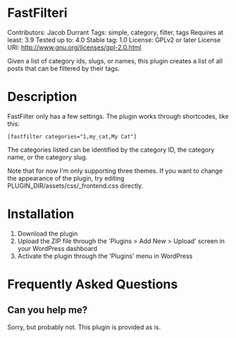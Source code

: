 FastFilteri
==========

Contributors: Jacob Durrant
Tags: simple, category, filter, tags
Requires at least: 3.9
Tested up to: 4.0
Stable tag: 1.0
License: GPLv2 or later
License URI: http://www.gnu.org/licenses/gpl-2.0.html

Given a list of category ids, slugs, or names, this plugin creates a list of
all posts that can be filtered by their tags.

Description
===========

FastFilter only has a few settings. The plugin works through shortcodes, like
this:

`[fastfilter categories="1,my_cat,My Cat"]`

The categories listed can be identified by the category ID, the category name,
or the category slug.

Note that for now I'm only supporting three themes. If you want to change the
appearance of the plugin, try editing PLUGIN_DIR/assets/css/_frontend.css
directly.

Installation
============

1. Download the plugin
1. Upload the ZIP file through the 'Plugins > Add New > Upload' screen in your
   WordPress dashboard
1. Activate the plugin through the 'Plugins' menu in WordPress

Frequently Asked Questions
==========================

Can you help me?
----------------

Sorry, but probably not. This plugin is provided as is.

